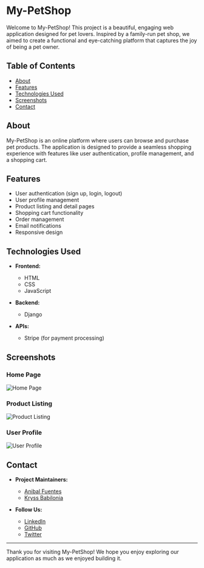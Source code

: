 # My-PetShop

Welcome to My-PetShop! This project is a beautiful, engaging web application designed for pet lovers. Inspired by a family-run pet shop, we aimed to create a functional and eye-catching platform that captures the joy of being a pet owner.

## Table of Contents

- [About](#about)
- [Features](#features)
- [Technologies Used](#technologies-used)
- [Screenshots](#screenshots)
- [Contact](#contact)

## About

My-PetShop is an online platform where users can browse and purchase pet products. The application is designed to provide a seamless shopping experience with features like user authentication, profile management, and a shopping cart.

## Features

- User authentication (sign up, login, logout)
- User profile management
- Product listing and detail pages
- Shopping cart functionality
- Order management
- Email notifications
- Responsive design

## Technologies Used

- **Frontend:**
  - HTML
  - CSS
  - JavaScript

- **Backend:**
  - Django

- **APIs:**
  - Stripe (for payment processing)

## Screenshots

### Home Page
![Home Page](static/images/screenshots/home_page.png)

### Product Listing
![Product Listing](static/images/screenshots/product_listing.png)

### User Profile
![User Profile](static/images/screenshots/user_profile.png)

## Contact

- **Project Maintainers:**
  - [Anibal Fuentes](https://github.com/your-username)
  - [Kryss Babilonia](https://github.com/partner-username)

- **Follow Us:**
  - [LinkedIn](https://www.linkedin.com)
  - [GitHub](https://github.com)
  - [Twitter](https://twitter.com)


---

Thank you for visiting My-PetShop! We hope you enjoy exploring our application as much as we enjoyed building it.